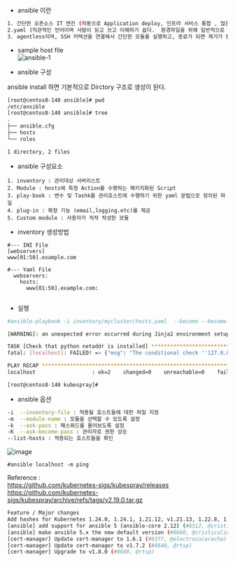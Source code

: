 - ansible 이란    
```bash
1. 간단한 오픈소스 IT 엔진 (자동으로 Application deploy, 인프라 서비스 통합 , 많은 IT툴과 함께 클라우드 프로비저닝  
2.yaml (직관적인 언어이며 사람이 읽고 쓰고 이해하기 쉽다.  환경파일을 위해 일반적으로 사용함.)를 사용함.   
3. agentless이며, SSH 커텍션을 연결해서 간단한 모듈를 실행하고, 종료가 되면 제거가 된다.)  
```
- sample host file  
![ansible-1](https://user-images.githubusercontent.com/39255123/180646264-39534b7e-7501-4030-922d-3754e7104f4f.png)

- ansible 구성

ansible install 하면 기본적으로 Dirctory 구조로 생성이 된다.
```bash
[root@centos8-140 ansible]# pwd
/etc/ansible
[root@centos8-140 ansible]# tree
.
├── ansible.cfg
├── hosts
└── roles

1 directory, 2 files
```

- ansible 구성요소
```
1. inventory : 관리대상 서버리스트
2. Module : hosts에 특정 Action를 수행하는 패키지화된 Script 
3. play-book : 변수 및 Tashk를 관리호스트에 수행하기 위한 yaml 문법으로 정의된 파일
4. plug-in : 확장 기능 (email,logging.etc)를 제공
5. Custom module : 사용자가 직적 작성한 모듈
```

- inventory 생성방법
```
#--- INI File
[webservers]
www[01:50].example.com
 
#--- Yaml File
  webservers:
    hosts:
      www[01:50].example.com:
      
```

- 실행
```bash
#ansible-playbook -i inventory/mycluster/hosts.yaml  --become --become-user=root cluster.yml
```

```bash
[WARNING]: an unexpected error occurred during Jinja2 environment setup: unable to locate collection ansible.netcommon

TASK [Check that python netaddr is installed] **************************************************************************************************************************
fatal: [localhost]: FAILED! => {"msg": "The conditional check ''127.0.0.1' | ipaddr' failed. The error was: template error while templating string: unable to locate collection ansible.netcommon. String: {% if '127.0.0.1' | ipaddr %} True {% else %} False {% endif %}"}

PLAY RECAP *************************************************************************************************************************************************************
localhost                  : ok=2    changed=0    unreachable=0    failed=1    skipped=0    rescued=0    ignored=0   

[root@centos8-140 kubespray]# 

``` 
- ansible 옵션
```bash
-i  --inventory-file : 적용될 호스트들에 대한 파일 지정
-m  --module-name : 모듈을 선택할 수 있도록 설정
-k  --ask-pass : 패스워드를 물어보도록 설정
-K  --ask-become-pass : 관리자로 권한 상승
--list-hosts : 적용되는 호스트들을 확인
```

![image](https://user-images.githubusercontent.com/39255123/178524117-e1a1bcc6-5150-4480-9dbc-f5c63d05f4fc.png)
```
#ansible localhost -m ping
```


Reference :  
https://github.com/kubernetes-sigs/kubespray/releases  
https://github.com/kubernetes-sigs/kubespray/archive/refs/tags/v2.19.0.tar.gz  
```bash  
Feature / Major changes
Add hashes for Kubernetes 1.24.0, 1.24.1, 1.21.12, v1.21.13, 1.22.8, 1.22.9, v1.22.10, 1.21.11, 1.23.5, 1.23.6, v1.23.7 and make kubernetes v1.23.7 default (#8628, #8746, #8783, #8876, #8760, @mzaian, @cristicalin)
[ansible] add support for ansible 5 (ansible-core 2.12) (#8512, @cristicalin)
[ansible] make ansible 5.x the new default version (#8660, @cristicalin)
[cert-manager] Update cert-manager to 1.6.1 (#8377, @electrocucaracha)
[cert-manager] Update cert-manager to v1.7.2 (#8648, @rtsp)
[cert-manager] Upgrade to v1.8.0 (#8688, @rtsp)
```  
